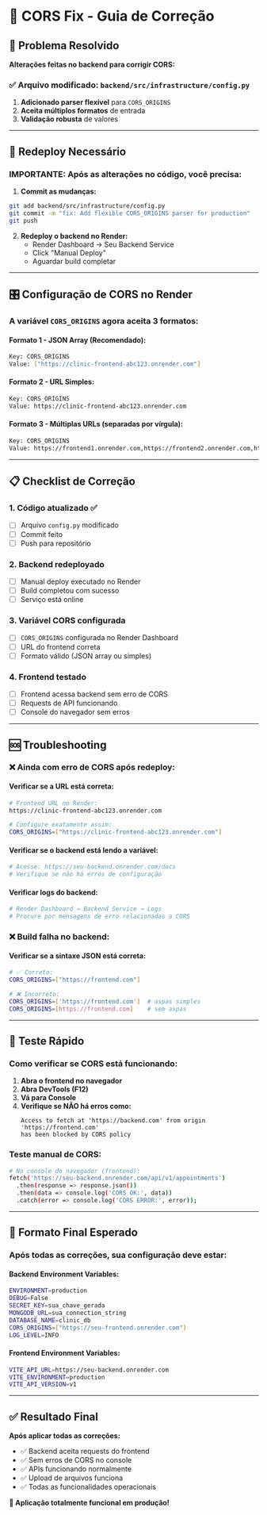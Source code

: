 # 🔧 CORS Fix - Guia de Correção

## 🎯 Problema Resolvido

**Alterações feitas no backend para corrigir CORS:**

### ✅ **Arquivo modificado:** `backend/src/infrastructure/config.py`

1. **Adicionado parser flexível** para `CORS_ORIGINS`
2. **Aceita múltiplos formatos** de entrada
3. **Validação robusta** de valores

---

## 🔄 Redeploy Necessário

### **IMPORTANTE:** Após as alterações no código, você precisa:

1. **Commit as mudanças:**
```bash
git add backend/src/infrastructure/config.py
git commit -m "fix: Add flexible CORS_ORIGINS parser for production"
git push
```

2. **Redeploy o backend no Render:**
   - Render Dashboard → Seu Backend Service
   - Click "Manual Deploy" 
   - Aguardar build completar

---

## 🎛️ Configuração de CORS no Render

### **A variável `CORS_ORIGINS` agora aceita 3 formatos:**

#### **Formato 1 - JSON Array (Recomendado):**
```bash
Key: CORS_ORIGINS
Value: ["https://clinic-frontend-abc123.onrender.com"]
```

#### **Formato 2 - URL Simples:**
```bash
Key: CORS_ORIGINS  
Value: https://clinic-frontend-abc123.onrender.com
```

#### **Formato 3 - Múltiplas URLs (separadas por vírgula):**
```bash
Key: CORS_ORIGINS
Value: https://frontend1.onrender.com,https://frontend2.onrender.com,http://localhost:3000
```

---

## 📋 Checklist de Correção

### **1. Código atualizado ✅**
- [ ] Arquivo `config.py` modificado
- [ ] Commit feito
- [ ] Push para repositório

### **2. Backend redeployado**
- [ ] Manual deploy executado no Render
- [ ] Build completou com sucesso
- [ ] Serviço está online

### **3. Variável CORS configurada**
- [ ] `CORS_ORIGINS` configurada no Render Dashboard
- [ ] URL do frontend correta
- [ ] Formato válido (JSON array ou simples)

### **4. Frontend testado**
- [ ] Frontend acessa backend sem erro de CORS
- [ ] Requests de API funcionando
- [ ] Console do navegador sem erros

---

## 🆘 Troubleshooting

### **❌ Ainda com erro de CORS após redeploy:**

#### **Verificar se a URL está correta:**
```bash
# Frontend URL no Render:
https://clinic-frontend-abc123.onrender.com

# Configure exatamente assim:
CORS_ORIGINS=["https://clinic-frontend-abc123.onrender.com"]
```

#### **Verificar se o backend está lendo a variável:**
```bash
# Acesse: https://seu-backend.onrender.com/docs
# Verifique se não há erros de configuração
```

#### **Verificar logs do backend:**
```bash
# Render Dashboard → Backend Service → Logs
# Procure por mensagens de erro relacionadas a CORS
```

### **❌ Build falha no backend:**

#### **Verificar se a sintaxe JSON está correta:**
```bash
# ✅ Correto:
CORS_ORIGINS=["https://frontend.com"]

# ❌ Incorreto:
CORS_ORIGINS=['https://frontend.com']  # aspas simples
CORS_ORIGINS=[https://frontend.com]    # sem aspas
```

---

## 🧪 Teste Rápido

### **Como verificar se CORS está funcionando:**

1. **Abra o frontend no navegador**
2. **Abra DevTools (F12)**
3. **Vá para Console**
4. **Verifique se NÃO há erros como:**
   ```
   Access to fetch at 'https://backend.com' from origin 'https://frontend.com' 
   has been blocked by CORS policy
   ```

### **Teste manual de CORS:**
```bash
# No console do navegador (frontend):
fetch('https://seu-backend.onrender.com/api/v1/appointments')
  .then(response => response.json())
  .then(data => console.log('CORS OK:', data))
  .catch(error => console.log('CORS ERROR:', error));
```

---

## 📝 Formato Final Esperado

### **Após todas as correções, sua configuração deve estar:**

#### **Backend Environment Variables:**
```bash
ENVIRONMENT=production
DEBUG=False
SECRET_KEY=sua_chave_gerada
MONGODB_URL=sua_connection_string
DATABASE_NAME=clinic_db
CORS_ORIGINS=["https://seu-frontend.onrender.com"]
LOG_LEVEL=INFO
```

#### **Frontend Environment Variables:**
```bash
VITE_API_URL=https://seu-backend.onrender.com
VITE_ENVIRONMENT=production
VITE_API_VERSION=v1
```

---

## ✅ Resultado Final

**Após aplicar todas as correções:**
- ✅ Backend aceita requests do frontend
- ✅ Sem erros de CORS no console
- ✅ APIs funcionando normalmente
- ✅ Upload de arquivos funciona
- ✅ Todas as funcionalidades operacionais

**🎉 Aplicação totalmente funcional em produção!**
